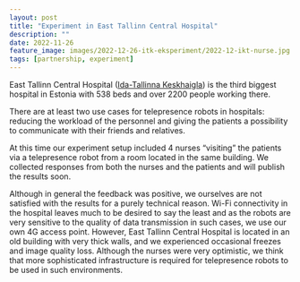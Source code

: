 ```yaml
---
layout: post
title: "Experiment in East Tallinn Central Hospital"
description: ""
date: 2022-11-26
feature_image: images/2022-12-26-itk-eksperiment/2022-12-ikt-nurse.jpg
tags: [partnership, experiment]
---
```


East Tallinn Central Hospital ([Ida-Tallinna Keskhaigla](https://www.itk.ee/en)) is the third biggest hospital in Estonia with 538 beds and over 2200 people working there.

There are at least two use cases for telepresence robots in hospitals: reducing the workload of the personnel and giving the patients a possibility to communicate with their friends and relatives.

At this time our experiment setup included 4 nurses “visiting” the patients via a telepresence robot from a room located in the same building. We collected responses from both the nurses and the patients and will publish the results soon.

Although in general the feedback was positive, we ourselves are not satisfied with the results for a purely technical reason. Wi-Fi connectivity in the hospital leaves much to be desired to say the least and as the robots are very sensitive to the quality of data transmission in such cases, we use our own 4G access point. However, East Tallinn Central Hospital is located in an old building with very thick walls, and we experienced occasional freezes and image quality loss. Although the nurses were very optimistic, we think that more sophisticated infrastructure is required for telepresence robots to be used in such environments.

<!--more-->